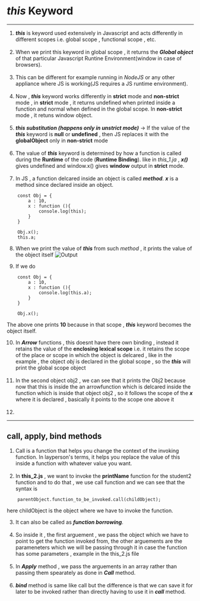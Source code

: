 # ***this*** Keyword
---

1. ***this*** is keyword used extensively in Javascript and acts differently in different scopes i.e. global scope , functional scope , etc.<br><br>
2. When we print this keyword in global scope , it returns the ***Global object*** of that particular Javascript Runtine Environment(window in case of browsers). <br><br>
3. This can be different for example running in *NodeJS* or any other appliance where JS is working(JS requires a JS runtime environment).<br><br>
4. Now , ***this*** keyword works differently in **strict** mode and **non-strict** mode , in **strict** mode , it returns undefined when printed inside a function and normal when defined in the global scope. In **non-strict** mode , it retuns window object. <br><br>
5. ***this substitution (happens only in unstrict mode)*** -> If the value of the ***this*** keyword is **null** or **undefined** , then JS replaces it with the **globalObject** only in **non-strict** mode<br><br>
6. The value of ***this*** keyword is determined by how a function is called during the **Runtime** of the code (**Runtime Binding**). like in *this_1.ja* , ***x()*** gives undefined and window.x() gives **window** output in **strict** mode. <br><br>
7. In JS , a function delcared inside an object is called ***method***. ***x*** is a method since declared inside an object.
```
    const Obj = {
        a : 10,
        x : function (){
            console.log(this);
        }
    }

    Obj.x();
    this.a;
```
8. When we print the value of ***this*** from such *method* , it prints the value of the object itself
![Output](https://github.com/mudits02/Javascript-Essentials/blob/master/Images/Screenshot%202024-07-20%20at%203.20.31%E2%80%AFPM.png)

9. If we do 
```
    const Obj = {
        a : 10,
        x : function (){
            console.log(this.a);
        }
    }

    Obj.x();
```
The above one prints **10** because in that scope , ***this*** keyword becomes the object itself.

10. In ***Arrow*** functions , this doesnt have there own binding , instead it retains the value of the **enclosing lexical scope** i.e. it retains the scope of the place or scope in which the object is delcared , like in the example , the object *obj* is declared in the global scope , so the ***this*** will print the global scope object<br><br>
11. In the second object obj2 , we can see that it prints the Obj2 because now that this is inside the an arrowfunction which is delcared inside the function which is inside that object obj2 , so it follows the scope of the ***x*** where it is declared , basically it points to the scope one above it<br><br>
12. 

---

## call, apply, bind methods

1. Call is a function that helps you change the context of the invoking function. In layperson's terms, it helps you replace the value of this inside a function with whatever value you want.<br><br>
2. In **this_2.js** ,  we want to invoke the **printName** function for the student2 function and to do that , we use call function and we can see that the syntax is 
```
    parentObject.function_to_be_invoked.call(childObject);
```
here childObject is the object where we have to invoke the function.
<br>

3. It can also be called as ***function borrowing***.<br><br>
4. So inside it , the first arguement , we pass the object which we have to point to get the function invoked from, the other arguements are the parameneters which we will be passing through it in case the function has some parameters , example in the this_2.js file<br><br>
5. In ***Apply*** method , we pass the arguements in an array rather than passing them spearately as done in ***Call*** method.<br><br>
6. ***bind*** method is same like call but the difference is that we can save it for later to be invoked rather than directly having to use it in ***call*** method. <br><br>

 